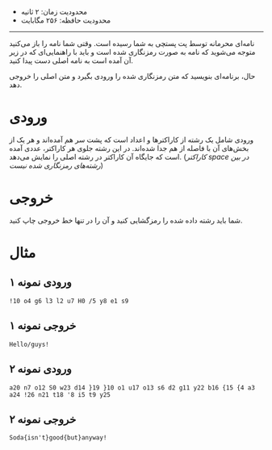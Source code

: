 + محدودیت زمان: ۲ ثانیه
+ محدودیت حافظه: ۲۵۶ مگابایت

----------
نامه‌ای محرمانه توسط پت پستچی به شما رسیده است. وقتی شما نامه را باز می‌کنید متوجه می‌شوید که نامه به صورت رمزنگاری شده است و باید با راهنمایی‌ای که در زیر آن آمده است به نامه اصلی دست پیدا کنید.

حال، برنامه‌ای بنویسید که متن رمزنگاری شده را ورودی بگیرد و متن اصلی را خروجی دهد.

# ورودی
ورودی شامل یک رشته از کاراکترها و اعداد است که پشت سر هم آمده‌اند و هر یک از بخش‌های آن با فاصله از هم جدا شده‌اند. در این رشته جلوی هر کاراکتر، عددی آمده است که جایگاه آن کاراکتر در رشته اصلی را نمایش می‌دهد. 
(*کاراکتر space در بین رشته‌های رمزنگاری شده نیست*)

# خروجی
شما باید رشته داده شده را رمزگشایی کنید و آن را در تنها خط خروجی چاپ کنید.

# مثال
## ورودی نمونه ۱
```
!10 o4 g6 l3 l2 u7 H0 /5 y8 e1 s9
```

## خروجی نمونه ۱
```
Hello/guys!
```

## ورودی نمونه ۲
```
a20 n7 o12 S0 w23 d14 }19 }10 o1 u17 o13 s6 d2 g11 y22 b16 {15 {4 a3 a24 !26 n21 t18 '8 i5 t9 y25
```

## خروجی نمونه ۲
```
Soda{isn't}good{but}anyway!
```
